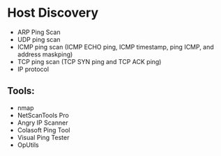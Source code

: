 # Host Discovery

* ARP Ping Scan
* UDP ping scan&#x20;
* ICMP ping scan (ICMP ECHO ping, ICMP timestamp, ping ICMP, and address maskping)&#x20;
* TCP ping scan (TCP SYN ping and TCP ACK ping)&#x20;
* IP protocol



## Tools:

* nmap
* NetScanTools Pro
* Angry IP Scanner
* Colasoft Ping Tool
* Visual Ping Tester
* OpUtils
